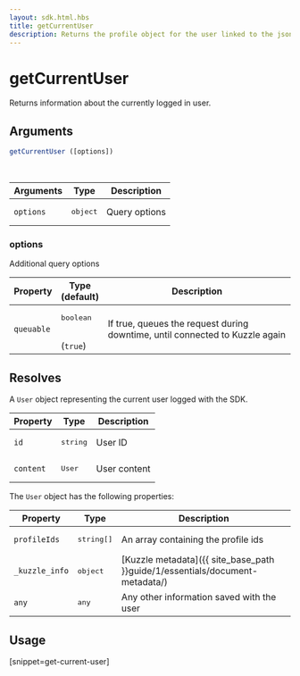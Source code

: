 ```yaml
---
layout: sdk.html.hbs
title: getCurrentUser
description: Returns the profile object for the user linked to the json web token
---
```


# getCurrentUser

Returns information about the currently logged in user.

## Arguments

```javascript
getCurrentUser ([options])
```

<br/>

| Arguments    | Type    | Description
|--------------|---------|-------------
| `options` | <pre>object</pre> | Query options

### options

Additional query options

| Property     | Type<br/>(default)    | Description   |
| -------------- | --------- | ------------- |
| `queuable` | <pre>boolean</pre><br/>(`true`) | If true, queues the request during downtime, until connected to Kuzzle again |

## Resolves

A `User` object representing the current user logged with the SDK.

| Property     | Type    | Description                       |
| ---------- | ------- | --------------------------------- |
| `id` | <pre>string</pre> | User ID |
| `content` | <pre>User</pre> | User content |

The `User` object has the following properties:

| Property     | Type    | Description                       |
| ---------- | ------- | --------------------------------- |
| `profileIds` | <pre>string[]</pre> | An array containing the profile ids |
| `_kuzzle_info` | <pre>object</pre> | [Kuzzle metadata]({{ site_base_path }}guide/1/essentials/document-metadata/) |
| `any` | <pre>any</pre> | Any other information saved with the user |


## Usage

[snippet=get-current-user]
